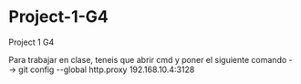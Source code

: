 # Project-1-G4
Project 1 G4

Para trabajar en clase, teneis que abrir cmd y poner el siguiente comando --> git config --global http.proxy 192.168.10.4:3128

